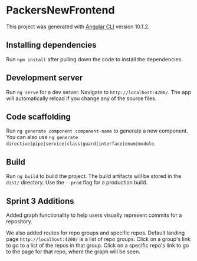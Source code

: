 # PackersNewFrontend

This project was generated with [Angular CLI](https://github.com/angular/angular-cli) version 10.1.2.


## Installing dependencies
Run `npm install` after pulling down the code to install the dependencies.

## Development server

Run `ng serve` for a dev server. Navigate to `http://localhost:4200/`. The app will automatically reload if you change any of the source files.

## Code scaffolding

Run `ng generate component component-name` to generate a new component. You can also use `ng generate directive|pipe|service|class|guard|interface|enum|module`.

## Build

Run `ng build` to build the project. The build artifacts will be stored in the `dist/` directory. Use the `--prod` flag for a production build.

## Sprint 3 Additions

Added graph functionality to help users visually represent commits for a repository.

We also added routes for repo groups and specific repos. Default landing page `http://localhost:4200/` is a list of repo groups. Click on a group's link to go to a list of the repos in that group. Click on a specific repo's link to go to the page for that repo, where the graph will be seen.